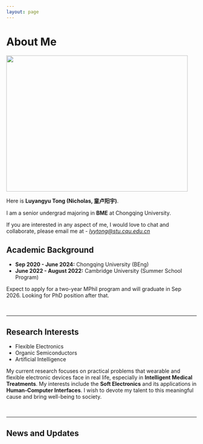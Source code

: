 ```yaml
---
layout: page
---
```


# About Me

<img src="https://SuperGrapee.github.io/luyangyutong.jpg" class="floatpic" width="480" height="360">

Here is **Luyangyu Tong (Nicholas, 童卢阳宇)**.

I am a senior undergrad majoring in **BME** at Chongqing University.

If you are interested in any aspect of me, I would love to chat and collaborate, please email me at - *lyytong@stu.cqu.edu.cn*

## Academic Background


- **Sep 2020 - June 2024:** Chongqing University (BEng)
- **June 2022 - August 2022:** Cambridge University (Summer School Program)

Expect to apply for a two-year MPhil program and will graduate in Sep 2026. Looking for PhD position after that.

<br>

---

## Research Interests

- Flexible Electronics
- Organic Semiconductors
- Artificial Intelligence

My current research focuses on practical problems that wearable and flexible electronic devices face in real life, especially in **Intelligent Medical Treatments**. My interests include the **Soft Electronics** and its applications in **Human-Computer Interfaces**. I wish to devote my talent to this meaningful cause and bring well-being to society.

<br>

---

## News and Updates



<br>


